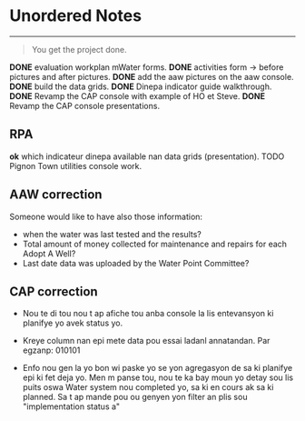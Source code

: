 # Unordered Notes

---

> You get the project done.


**DONE** evaluation workplan mWater forms.
**DONE** activities form -> before pictures and after pictures.
**DONE** add the aaw pictures on the aaw console.
**DONE** build the data grids.
**DONE** Dinepa indicator guide walkthrough.
**DONE** Revamp the CAP console with example of HO et Steve.
**DONE** Revamp the CAP console presentations.

## RPA

**ok** which indicateur dinepa available nan data grids (presentation).
TODO Pignon Town utilities console work.


## AAW correction 

Someone would like to have also those information:

- when the water was last tested and the results? 
- Total amount of money collected for maintenance and repairs for each Adopt A Well? 
- Last date data was uploaded by the Water Point Committee?

## CAP correction

- Nou te di tou nou t ap afiche tou anba console la lis entevansyon ki planifye yo avek status yo.

- Kreye column nan epi mete data pou essai ladanl annatandan. Par egzanp: 010101

- Enfo nou gen la yo bon wi paske yo se yon agregasyon de sa ki planifye epi ki fet deja yo. Men m panse tou, nou te ka bay moun yo detay sou lis puits oswa Water system nou completed yo, sa ki en cours ak sa ki planned. Sa t ap mande pou ou genyen yon filter an plis sou "implementation status a"